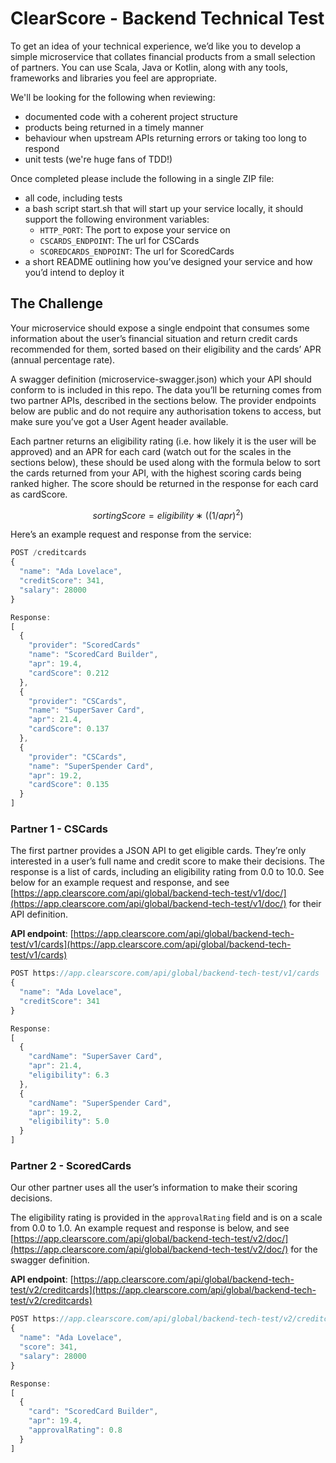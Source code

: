 # ClearScore - Backend Technical Test

To get an idea of your technical experience, we’d like you to develop a simple microservice that collates financial products from a small selection of partners. You can use Scala, Java or Kotlin, along with any tools, frameworks and libraries you feel are appropriate.

We'll be looking for the following when reviewing:

- documented code with a coherent project structure
- products being returned in a timely manner
- behaviour when upstream APIs returning errors or taking too long to respond
- unit tests (we're huge fans of TDD!)

Once completed please include the following in a single ZIP file:

- all code, including tests
- a bash script start.sh that will start up your service locally, it should support the following environment variables:
    - `HTTP_PORT`: The port to expose your service on
    - `CSCARDS_ENDPOINT`: The url for CSCards
    - `SCOREDCARDS_ENDPOINT`: The url for ScoredCards
- a short README outlining how you’ve designed your service and how you’d intend to deploy it

## The Challenge

Your microservice should expose a single endpoint that consumes some information about the user’s financial situation and return credit cards recommended for them, sorted based on their eligibility and the cards’ APR (annual percentage rate).

A swagger definition (microservice-swagger.json) which your API should conform to is included in this repo. The data you’ll be returning comes from two partner APIs, described in the sections below. The provider endpoints below are public and do not require any authorisation tokens to access, but make sure you’ve got a User Agent header available.

Each partner returns an eligibility rating (i.e. how likely it is the user will be approved) and an APR for each card (watch out for the scales in the sections below), these should be used along with the formula below to sort the cards returned from your API, with the highest scoring cards being ranked higher. The score should be returned in the response for each card as cardScore.

$$ sortingScore = eligibility ∗ ((1/apr)^2) $$

Here’s an example request and response from the service:
```javascript
POST /creditcards
{
  "name": "Ada Lovelace",
  "creditScore": 341,
  "salary": 28000
}

Response:
[
  {
    "provider": "ScoredCards"
    "name": "ScoredCard Builder",
    "apr": 19.4,
    "cardScore": 0.212
  },
  {
    "provider": "CSCards",
    "name": "SuperSaver Card",
    "apr": 21.4,
    "cardScore": 0.137
  },
  {
    "provider": "CSCards",
    "name": "SuperSpender Card",
    "apr": 19.2,
    "cardScore": 0.135
  }
]
```

### Partner 1 - CSCards

The first partner provides a JSON API to get eligible cards. They’re only interested in a user’s full name and credit score to make their decisions. The response is a list of cards, including an eligibility rating from 0.0 to 10.0. See below for an example request and response, and see [https://app.clearscore.com/api/global/backend-tech-test/v1/doc/](https://app.clearscore.com/api/global/backend-tech-test/v1/doc/) for their API definition.

**API endpoint**: [https://app.clearscore.com/api/global/backend-tech-test/v1/cards](https://app.clearscore.com/api/global/backend-tech-test/v1/cards)

```javascript
POST https://app.clearscore.com/api/global/backend-tech-test/v1/cards
{
  "name": "Ada Lovelace",
  "creditScore": 341
}

Response:
[
  {
    "cardName": "SuperSaver Card",
    "apr": 21.4,
    "eligibility": 6.3
  },
  {
    "cardName": "SuperSpender Card",
    "apr": 19.2,
    "eligibility": 5.0
  }
]
```

### Partner 2 - ScoredCards

Our other partner uses all the user’s information to make their scoring decisions.

The eligibility rating is provided in the `approvalRating` field and is on a scale from 0.0 to 1.0. An example request and response is below, and see [https://app.clearscore.com/api/global/backend-tech-test/v2/doc/](https://app.clearscore.com/api/global/backend-tech-test/v2/doc/) for the swagger definition.

**API endpoint**: [https://app.clearscore.com/api/global/backend-tech-test/v2/creditcards](https://app.clearscore.com/api/global/backend-tech-test/v2/creditcards)

```javascript
POST https://app.clearscore.com/api/global/backend-tech-test/v2/creditcards
{
  "name": "Ada Lovelace",
  "score": 341,
  "salary": 28000
}

Response:
[
  {
    "card": "ScoredCard Builder",
    "apr": 19.4,
    "approvalRating": 0.8
  }
]
```
